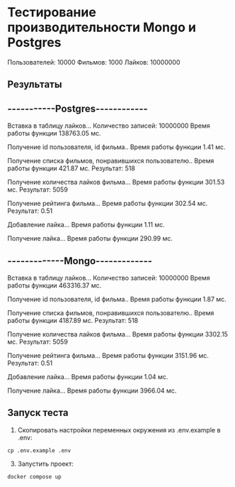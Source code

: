 # Тестирование производительности Mongo и Postgres

Пользователей: 10000
Фильмов: 1000
Лайков: 10000000

## Результаты
## -----------Postgres------------
Вставка в таблицу лайков...
Количество записей: 10000000
Время работы функции 138763.05 мс.

Получение id пользователя, id фильма..
Время работы функции 1.41 мс.

Получение списка фильмов, понравившихся пользователю..
Время работы функции 421.87 мс.
Результат:  518

Получение количества лайков фильма...
Время работы функции 301.53 мс.
Результат:  5059

Получение рейтинга фильма...
Время работы функции 302.54 мс.
Результат: 0.51

Добавление лайка...
Время работы функции 1.11 мс.

Получение лайка...
Время работы функции 290.99 мс.

## -------------Mongo-------------
Вставка в таблицу лайков...
Количество записей: 10000000
Время работы функции 463316.37 мс.

Получение id пользователя, id фильма..
Время работы функции 1.87 мс.

Получение списка фильмов, понравившихся пользователю..
Время работы функции 4187.89 мс.
Результат:  518

Получение количества лайков фильма...
Время работы функции 3302.15 мс.
Результат:  5059

Получение рейтинга фильма...
Время работы функции 3151.96 мс.
Результат: 0.51

Добавление лайка...
Время работы функции 1.04 мс.

Получение лайка...
Время работы функции 3966.04 мс.

## Запуск теста
1. Скопировать настройки переменных окружения из .env.example в .env:
```shell
cp .env.example .env
```

3. Запустить проект:
```shell
docker compose up
```